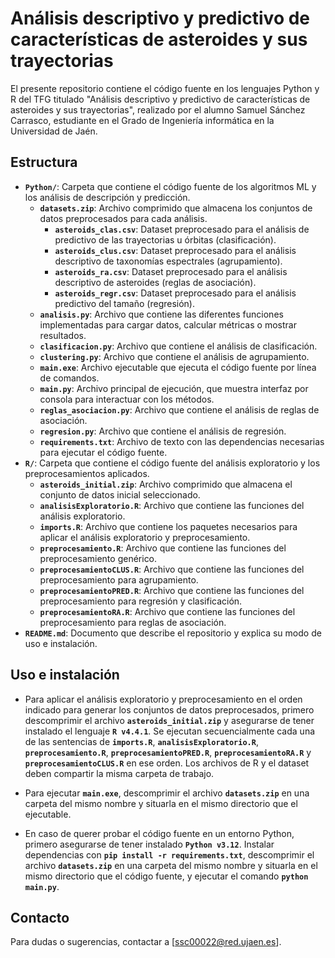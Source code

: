 # Análisis descriptivo y predictivo de características de asteroides y sus trayectorias

El presente repositorio contiene el código fuente en los lenguajes Python y R del TFG titulado "Análisis descriptivo y predictivo de características de asteroides y sus trayectorias", realizado por el alumno Samuel Sánchez Carrasco, estudiante en el Grado de Ingeniería informática en la Universidad de Jaén.

## Estructura

- **`Python/`**: Carpeta que contiene el código fuente de los algoritmos ML y los análisis de descripción y predicción.
    - **`datasets.zip`**: Archivo comprimido que almacena los conjuntos de datos preprocesados para cada análisis.
      -   **`asteroids_clas.csv`**: Dataset preprocesado para el análisis de predictivo de las trayectorias u órbitas (clasificación).
      -   **`asteroids_clus.csv`**: Dataset preprocesado para el análisis descriptivo de taxonomías espectrales (agrupamiento).
      -   **`asteroids_ra.csv`**: Dataset preprocesado para el análisis descriptivo de asteroides (reglas de asociación).
      -   **`asteroids_regr.csv`**: Dataset preprocesado para el análisis predictivo del tamaño (regresión).
    -   **`analisis.py`**: Archivo que contiene las diferentes funciones implementadas para cargar datos, calcular métricas o mostrar resultados.
    -   **`clasificacion.py`**: Archivo que contiene el análisis de clasificación.
    -   **`clustering.py`**: Archivo que contiene el análisis de agrupamiento.
    -   **`main.exe`**: Archivo ejecutable que ejecuta el código fuente por línea de comandos.
    -   **`main.py`**: Archivo principal de ejecución, que muestra interfaz por consola para interactuar con los métodos.
    -   **`reglas_asociacion.py`**: Archivo que contiene el análisis de reglas de asociación.
    -   **`regresion.py`**: Archivo que contiene el análisis de regresión.
    -   **`requirements.txt`**: Archivo de texto con las dependencias necesarias para ejecutar el código fuente.
-   **`R/`**: Carpeta que contiene el código fuente del análisis exploratorio y los preprocesamientos aplicados.
    -   **`asteroids_initial.zip`**: Archivo comprimido que almacena el conjunto de datos inicial seleccionado.
    -   **`analisisExploratorio.R`**: Archivo que contiene las funciones del análisis exploratorio.
    -   **`imports.R`**: Archivo que contiene los paquetes necesarios para aplicar el análisis exploratorio y preprocesamiento.
    -   **`preprocesamiento.R`**: Archivo que contiene las funciones del preprocesamiento genérico.
    -   **`preprocesamientoCLUS.R`**: Archivo que contiene las funciones del preprocesamiento para agrupamiento.
    -   **`preprocesamientoPRED.R`**: Archivo que contiene las funciones del preprocesamiento para regresión y clasificación.
    -   **`preprocesamientoRA.R`**: Archivo que contiene las funciones del preprocesamiento para reglas de asociación.
-   **`README.md`**: Documento que describe el repositorio y explica su modo de uso e instalación.

## Uso e instalación

-  Para aplicar el análisis exploratorio y preprocesamiento en el orden indicado para generar los conjuntos de datos preprocesados, primero descomprimir el archivo **`asteroids_initial.zip`** y asegurarse de tener instalado el lenguaje **`R v4.4.1`**. Se ejecutan secuencialmente cada una de las sentencias de **`imports.R`**, **`analisisExploratorio.R`**, **`preprocesamiento.R`**, **`preprocesamientoPRED.R`**, **`preprocesamientoRA.R`** y **`preprocesamientoCLUS.R`** en ese orden. Los archivos de R y el dataset deben compartir la misma carpeta de trabajo.

-  Para ejecutar **`main.exe`**, descomprimir el archivo **`datasets.zip`** en una carpeta del mismo nombre y situarla en el mismo directorio que el ejecutable.

-  En caso de querer probar el código fuente en un entorno Python, primero asegurarse de tener instalado **`Python v3.12`**. Instalar dependencias con **`pip install -r requirements.txt`**, descomprimir el archivo **`datasets.zip`** en una carpeta del mismo nombre y situarla en el mismo directorio que el código fuente, y ejecutar el comando **`python main.py`**.

## Contacto
Para dudas o sugerencias, contactar a [ssc00022@red.ujaen.es].